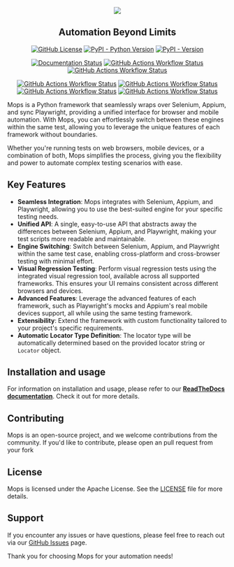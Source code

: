 <p align="center">
  <a href="https://mops.readthedocs.io"><img src="https://raw.githubusercontent.com/CustomEnv/mops/master/docs/source/_static/preview.png"></a>
</p>

<h2 align="center">Automation Beyond Limits</h2>

<p align="center">
    <a href="https://github.com/CustomEnv/mops/blob/master/LICENSE"><img alt="GitHub License" src="https://img.shields.io/github/license/CustomEnv/mops?logo=github&color=%234F2684&labelColor=%232E353B"></a>
    <a href="https://pypi.org/project/mops/"><img alt="PyPI - Python Version" src="https://img.shields.io/pypi/pyversions/mops?logo=pypi&labelColor=%232E353B"></a>
    <a href="https://pypi.org/project/mops/"><img alt="PyPI - Version" src="https://img.shields.io/pypi/v/mops?logo=pypi&labelColor=%232E353B"></a>
</p> 

<p align="center">
    <a href="https://mops.readthedocs.io"><img alt="Documentation Status" src="https://img.shields.io/readthedocs/mops?logo=readthedocs&labelColor=%232E353B&label=docs"></a>
    <a href="https://github.com/CustomEnv/mops/actions/workflows/static_tests.yml"><img alt="GitHub Actions Workflow Status" src="https://img.shields.io/github/actions/workflow/status/CustomEnv/mops/static_tests.yml?branch=master&logo=github&label=Unit%20Tests&labelColor=%232E353B"></a>
    <a href="https://github.com/CustomEnv/mops/actions/workflows/playwright_tests.yml"><img alt="GitHub Actions Workflow Status" src="https://img.shields.io/github/actions/workflow/status/CustomEnv/mops/playwright_tests.yml?branch=master&logo=github&label=Playwright%20Tests&labelColor=%232E353B"></a>
</p> 

<p align="center">
    <a href="https://github.com/CustomEnv/mops/actions/workflows/selenium_tests.yml"><img alt="GitHub Actions Workflow Status" src="https://img.shields.io/github/actions/workflow/status/CustomEnv/mops/selenium_tests.yml?branch=master&logo=github&label=Selenium%20Tests&labelColor=%232E353B"></a>
    <a href="https://github.com/CustomEnv/mops/actions/workflows/selenium_safari_tests.yml"><img alt="GitHub Actions Workflow Status" src="https://img.shields.io/github/actions/workflow/status/CustomEnv/mops/selenium_safari_tests.yml?branch=master&logo=github&label=Selenium%20Safari%20Tests&labelColor=%232E353B"></a>
    <a href="https://github.com/CustomEnv/mops/actions/workflows/appium_android_tests.yml"><img alt="GitHub Actions Workflow Status" src="https://img.shields.io/github/actions/workflow/status/CustomEnv/mops/appium_android_tests.yml?branch=master&logo=github&label=Android%20Tests&labelColor=%232E353B"></a>
    <a href="https://github.com/CustomEnv/mops/actions/workflows/appium_ios_tests.yml"><img alt="GitHub Actions Workflow Status" src="https://img.shields.io/github/actions/workflow/status/CustomEnv/mops/appium_ios_tests.yml?branch=master&logo=github&label=iOS%20Tests&labelColor=%232E353B"></a>
</p>


Mops is a Python framework that seamlessly wraps over Selenium, Appium, and sync Playwright,
providing a unified interface for browser and mobile automation. With Mops, you can effortlessly switch 
between these engines within the same test, allowing you to leverage the unique features of each framework without boundaries.

Whether you're running tests on web browsers, mobile devices, or a combination of both, Mops simplifies the 
process, giving you the flexibility and power to automate complex testing scenarios with ease.

## Key Features

- **Seamless Integration**: Mops integrates with Selenium, Appium, and Playwright, allowing you to use the best-suited engine for your specific testing needs.
- **Unified API**: A single, easy-to-use API that abstracts away the differences between Selenium, Appium, and Playwright, making your test scripts more readable and maintainable.
- **Engine Switching**: Switch between Selenium, Appium, and Playwright within the same test case, enabling cross-platform and cross-browser testing with minimal effort.
- **Visual Regression Testing**: Perform visual regression tests using the integrated visual regression tool, available across all supported frameworks. This ensures your UI remains consistent across different browsers and devices.
- **Advanced Features**: Leverage the advanced features of each framework, such as Playwright's mocks and Appium's real mobile devices support, all while using the same testing framework.
- **Extensibility**: Extend the framework with custom functionality tailored to your project's specific requirements.
- **Automatic Locator Type Definition**: The locator type will be automatically determined based on the provided locator string or `Locator` object.


## Installation and usage
For information on installation and usage, please refer to our **[ReadTheDocs documentation](https://mops.readthedocs.io)**. Check it out for more details.


## Contributing

Mops is an open-source project, and we welcome contributions from the community. If you'd like to contribute, please open an pull request from your fork

## License

Mops is licensed under the Apache License. See the [LICENSE](https://github.com/CustomEnv/mops/blob/master/LICENSE) file for more details.

## Support

If you encounter any issues or have questions, please feel free to reach out via our [GitHub Issues](https://github.com/CustomEnv/mops/issues) page.

Thank you for choosing Mops for your automation needs!

